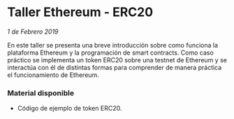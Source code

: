 # Taller Ethereum - ERC20 
*1 de Febrero 2019*

En este taller se presenta una breve introducción sobre como funciona la plataforma Ethereum y la programación de smart contracts. Como caso práctico se implementa un token ERC20 sobre una testnet de Ethereum y se interactúa con él de distintas formas para comprender de manera práctica el funcionamiento de Ethereum.

### Material disponible
* Código de ejemplo de token ERC20.
